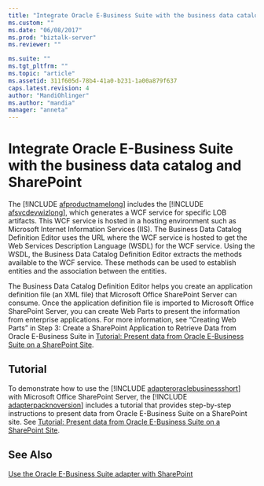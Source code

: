 ```yaml
---
title: "Integrate Oracle E-Business Suite with the business data catalog and SharePoint | Microsoft Docs"
ms.custom: ""
ms.date: "06/08/2017"
ms.prod: "biztalk-server"
ms.reviewer: ""

ms.suite: ""
ms.tgt_pltfrm: ""
ms.topic: "article"
ms.assetid: 311f605d-78b4-41a0-b231-1a00a879f637
caps.latest.revision: 4
author: "MandiOhlinger"
ms.author: "mandia"
manager: "anneta"
---
```

# Integrate Oracle E-Business Suite with the business data catalog and SharePoint
The [!INCLUDE [afproductnamelong](../../includes/afproductnamelong-md.md)] includes the [!INCLUDE [afsvcdevwizlong](../../includes/afsvcdevwizlong-md.md)], which generates a WCF service for specific LOB artifacts. This WCF service is hosted in a hosting environment such as Microsoft Internet Information Services (IIS). The Business Data Catalog Definition Editor uses the URL where the WCF service is hosted to get the Web Services Description Language (WSDL) for the WCF service. Using the WSDL, the Business Data Catalog Definition Editor extracts the methods available to the WCF service. These methods can be used to establish entities and the association between the entities.  
  
 The Business Data Catalog Definition Editor helps you create an application definition file (an XML file) that Microsoft Office SharePoint Server can consume. Once the application definition file is imported to Microsoft Office SharePoint Server, you can create Web Parts to present the information from enterprise applications. For more information, see “Creating Web Parts” in Step 3: Create a SharePoint Application to Retrieve Data from Oracle E-Business Suite in [Tutorial: Present data from Oracle E-Business Suite on a SharePoint Site](Tutorial:%20Present%20data%20from%20Oracle%20E-Business%20Suite%20on%20a%20SharePoint%20Site.md).  
  
## Tutorial  
 To demonstrate how to use the [!INCLUDE [adapteroraclebusinessshort](../../includes/adapteroraclebusinessshort-md.md)] with Microsoft Office SharePoint Server, the [!INCLUDE [adapterpacknoversion](../../includes/adapterpacknoversion-md.md)] includes a tutorial that provides step-by-step instructions to present data from Oracle E-Business Suite on a SharePoint site. See [Tutorial: Present data from Oracle E-Business Suite on a SharePoint Site](Tutorial:%20Present%20data%20from%20Oracle%20E-Business%20Suite%20on%20a%20SharePoint%20Site.md).  
  
## See Also  
[Use the Oracle E-Business Suite adapter with SharePoint](../../adapters-and-accelerators/adapter-oracle-ebs/use-the-oracle-e-business-suite-adapter-with-sharepoint.md)